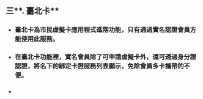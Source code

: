 ## 三**. 臺北卡**

* ### 臺北卡為市民虛擬卡應用程式進階功能，只有通過實名認證會員方能使用此服務。
* ### 在臺北卡功能裡，實名會員除了可申請虛擬卡外，還可透過身分證認證，將名下的綁定卡證服務列表顯示，免除會員多卡攜帶的不便。

  ### 
* ### 

### 



